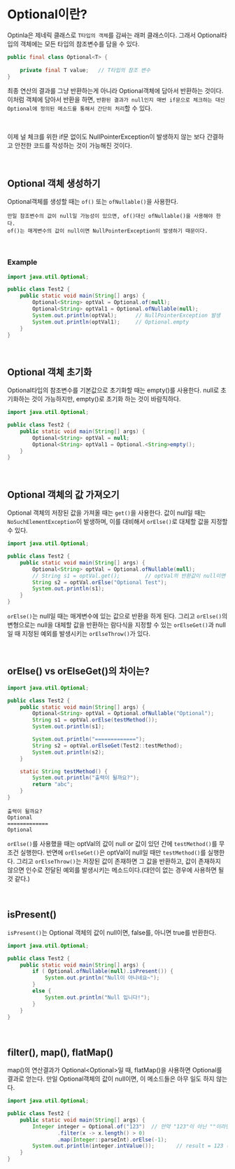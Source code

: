 # Optional이란?

Optinla<T>은 제네릭 클래스로 `T타입의 객체`를 감싸는 래퍼 클래스이다. 그래서 Optional타입의 객체에는 모든 타입의 참조변수를 담을 수 있다.

```java
public final class Optional<T> {
    
    private final T value;   // T타입의 참조 변수
}
```

최종 연산의 결과를 그냥 반환하는게 아니라 Optional객체에 담아서 반환하는 것이다. 이처럼 객체에 담아서 반환을 하면, `반환된 결과가 null인지 매번 if문으로 체크하는
대신 Optional에 정의된 메소드를 통해서 간단히 처리`할 수 있다.

<br>

이제 널 체크를 위한 if문 없이도 NullPointerException이 발생하지 않는 보다 간결하고 안전한 코드를 작성하는 것이 가능해진 것이다.

<br>

## Optional 객체 생성하기

Optional객체를 생성할 때는 `of()` 또는 `ofNullable()`을 사용한다.

```
만일 참조변수의 값이 null일 가능성이 있으면, of()대신 ofNullable()을 사용해야 한다.
of()는 매게변수의 값이 null이면 NullPointerException이 발생하기 때문이다. 
```

<br>

### Example

```java
import java.util.Optional;

public class Test2 {
    public static void main(String[] args) {
        Optional<String> optVal = Optional.of(null);
        Optional<String> optVal1 = Optional.ofNullable(null);
        System.out.println(optVal);      // NullPointerException 발생
        System.out.println(optVal1);     // Optional.empty
    }
}
```

<br>

## Optional 객체 초기화

Optional<T>타입의 참조변수를 기본값으로 초기화할 때는 empty()를 사용한다. null로 초기화하는 것이 가능하지만, empty()로 초기화 하는 것이 바람직하다.

```java
import java.util.Optional;

public class Test2 {
    public static void main(String[] args) {
        Optional<String> optVal = null;
        Optional<String> optVal1 = Optional.<String>empty();
    }
}
```

<br>

## Optional 객체의 값 가져오기

Optional 객체의 저장된 값을 가져올 때는 `get()`을 사용한다. 값이 null일 때는 `NoSuchElementException`이 발생하며, 이를 대비해서 `orElse()`로 대체할 값을 지정할 수 있다.

```java
import java.util.Optional;

public class Test2 {
    public static void main(String[] args) {
        Optional<String> optVal = Optional.ofNullable(null);
        // String s1 = optVal.get();        // optVal의 반환값이 null이면 NuSuchElementException 발생 
        String s2 = optVal.orElse("Optional Test");  
        System.out.println(s1);
    }
}
```

`orElse()`는 null일 때는 매게변수에 있는 값으로 반환을 하게 된다. 그리고 `orElse()`의 변형으로는 null을 대체할 값을 반환하는 람다식을 지정할 수 있는
`orElseGet()`과 null일 때 지정된 예외를 발생시키는 `orElseThrow()`가 있다. 

<br>

## orElse() vs orElseGet()의 차이는?

```java
import java.util.Optional;

public class Test2 {
    public static void main(String[] args) {
        Optional<String> optVal = Optional.ofNullable("Optional");
        String s1 = optVal.orElse(testMethod());
        System.out.println(s1);

        System.out.println("=============");
        String s2 = optVal.orElseGet(Test2::testMethod);
        System.out.println(s2);
    }

    static String testMethod() {
        System.out.println("출력이 될까요?");
        return "abc";
    }
}
```
```
출력이 될까요?
Optional
=============
Optional
```

`orElse()`를 사용했을 때는 optVal의 값이 null or 값이 있던 간에 `testMethod()`를 무조건 실행한다. 반면에 `orElseGet()`은 optVal이 null일 때만
`testMethod()`를 실행한다. 그리고 `orElseThrow()`는 저장된 값이 존재하면 그 값을 반환하고, 값이 존재하지 않으면 인수로 전달된 예외를 발생시키는 메소드이다.(대안이 없는 경우에 사용하면 될 것 같다.)

<br>


## isPresent()

`isPresent()`는 Optional 객체의 값이 null이면, false를, 아니면 true를 반환한다. 

```java
import java.util.Optional;

public class Test2 {
    public static void main(String[] args) {
        if ( Optional.ofNullable(null).isPresent()) {
            System.out.println("Null이 아니네요~");
        }
        else {
            System.out.println("Null 입니다!");
        }
    }
}
```

<br>

## filter(), map(), flatMap()

map()의 연산결과가 Optional<Optional<T>>일 때, flatMap()을 사용하면 Optional<T>를 결과로 얻는다. 만일 Optional객체의 값이 null이면, 이 메소드들은 아무  일도 하지 않는다.

```java
import java.util.Optional;

public class Test2 {
    public static void main(String[] args) {
        Integer integer = Optional.of("123")  // 만약 "123"이 아닌 ""이라면 result = -1
                .filter(x -> x.length() > 0)
                .map(Integer::parseInt).orElse(-1);
        System.out.println(integer.intValue());       // result = 123 (
    }
}
```


